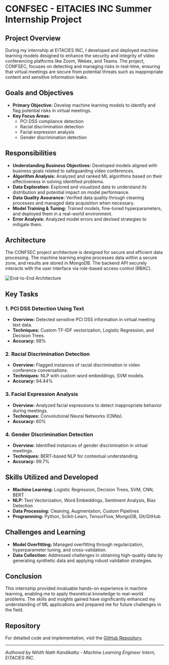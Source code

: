 # CONFSEC - EITACIES INC Summer Internship Project

## Project Overview
During my internship at EITACIES INC, I developed and deployed machine learning models designed to enhance the security and integrity of video conferencing platforms like Zoom, Webex, and Teams. The project, CONFSEC, focuses on detecting and managing risks in real-time, ensuring that virtual meetings are secure from potential threats such as inappropriate content and sensitive information leaks.

## Goals and Objectives
- **Primary Objective:** Develop machine learning models to identify and flag potential risks in virtual meetings.
- **Key Focus Areas:**
  - PCI DSS compliance detection
  - Racial discrimination detection
  - Facial expression analysis
  - Gender discrimination detection

## Responsibilities
- **Understanding Business Objectives:** Developed models aligned with business goals related to safeguarding video conferences.
- **Algorithm Analysis:** Analyzed and ranked ML algorithms based on their effectiveness in solving identified problems.
- **Data Exploration:** Explored and visualized data to understand its distribution and potential impact on model performance.
- **Data Quality Assurance:** Verified data quality through cleaning processes and managed data acquisition when necessary.
- **Model Training & Tuning:** Trained models, fine-tuned hyperparameters, and deployed them in a real-world environment.
- **Error Analysis:** Analyzed model errors and devised strategies to mitigate them.

## Architecture
The CONFSEC project architecture is designed for secure and efficient data processing. The machine learning engine processes data within a secure zone, and results are stored in MongoDB. The backend API securely interacts with the user interface via role-based access control (RBAC).

![End-to-End Architecture](path/to/architecture-image.png)

## Key Tasks
### 1. PCI DSS Detection Using Text
- **Overview:** Detected sensitive PCI DSS information in virtual meeting text data.
- **Techniques:** Custom TF-IDF vectorization, Logistic Regression, and Decision Trees.
- **Accuracy:** 98%

### 2. Racial Discrimination Detection
- **Overview:** Flagged instances of racial discrimination in video conference conversations.
- **Techniques:** NLP with custom word embeddings, SVM models.
- **Accuracy:** 94.44%

### 3. Facial Expression Analysis
- **Overview:** Analyzed facial expressions to detect inappropriate behavior during meetings.
- **Techniques:** Convolutional Neural Networks (CNNs).
- **Accuracy:** 60%

### 4. Gender Discrimination Detection
- **Overview:** Identified instances of gender discrimination in virtual meetings.
- **Techniques:** BERT-based NLP for contextual understanding.
- **Accuracy:** 99.7%

## Skills Utilized and Developed
- **Machine Learning:** Logistic Regression, Decision Trees, SVM, CNN, BERT
- **NLP:** Text Vectorization, Word Embeddings, Sentiment Analysis, Bias Detection
- **Data Processing:** Cleaning, Augmentation, Custom Pipelines
- **Programming:** Python, Scikit-Learn, TensorFlow, MongoDB, Git/GitHub

## Challenges and Learning
- **Model Overfitting:** Managed overfitting through regularization, hyperparameter tuning, and cross-validation.
- **Data Collection:** Addressed challenges in obtaining high-quality data by generating synthetic data and applying robust validation strategies.

## Conclusion
This internship provided invaluable hands-on experience in machine learning, enabling me to apply theoretical knowledge to real-world problems. The skills and insights gained have significantly enhanced my understanding of ML applications and prepared me for future challenges in the field.

## Repository
For detailed code and implementation, visit the [GitHub Repository](https://github.com/nihith-nath/Eitacies_ML_internship_project).

---

*Authored by Nihith Nath Kandikattu - Machine Learning Engineer Intern, EITACIES INC.*
